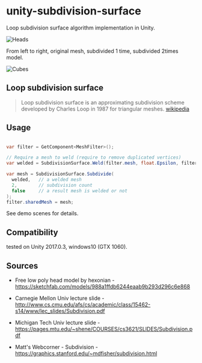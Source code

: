 unity-subdivision-surface
=====================

Loop subdivision surface algorithm implementation in Unity.

![Heads](https://raw.githubusercontent.com/mattatz/unity-subdivision-surface/master/Captures/Heads.png)

From left to right, original mesh, subdivided 1 time, subdivided 2times model.

![Cubes](https://raw.githubusercontent.com/mattatz/unity-subdivision-surface/master/Captures/Cubes.png)

## Loop subdivision surface

> Loop subdivision surface is an approximating subdivision scheme developed by Charles Loop in 1987 for triangular meshes.
> [wikipedia](https://en.wikipedia.org/wiki/Loop_subdivision_surface)

## Usage

```cs

var filter = GetComponent<MeshFilter>();

// Require a mesh to weld (require to remove duplicated vertices)
var welded = SubdivisionSurface.Weld(filter.mesh, float.Epsilon, filter.mesh.bounds.size.x);

var mesh = SubdivisionSurface.Subdivide(
  welded,   // a welded mesh
  2,        // subdivision count
  false     // a result mesh is welded or not
);
filter.sharedMesh = mesh;

```

See demo scenes for details.

## Compatibility

tested on Unity 2017.0.3, windows10 (GTX 1060).

## Sources

- Free low poly head model by hexonian - https://sketchfab.com/models/988a1ffdb6244eaab9b293d296c6e868

- Carnegie Mellon Univ lecture slide - http://www.cs.cmu.edu/afs/cs/academic/class/15462-s14/www/lec_slides/Subdivision.pdf

- Michigan Tech Univ lecture slide - https://pages.mtu.edu/~shene/COURSES/cs3621/SLIDES/Subdivision.pdf

- Matt's Webcorner - Subdivision - https://graphics.stanford.edu/~mdfisher/subdivision.html
